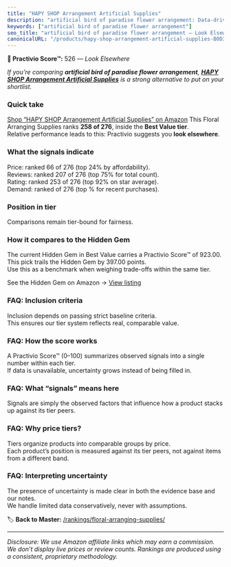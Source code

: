 ```yaml
---
title: "HAPY SHOP Arrangement Artificial Supplies"
description: "artificial bird of paradise flower arrangement: Data-driven ranking using the Practivio Score™. Positioned by quality, value, demand, findability, momentum."
keywords: ["artificial bird of paradise flower arrangement"]
seo_title: "artificial bird of paradise flower arrangement — Look Elsewhere (2025)"
canonicalURL: "/products/hapy-shop-arrangement-artificial-supplies-B0D3TD8879/"
---
```


**🚫 Practivio Score™:** 526 — _Look Elsewhere_


*If you're comparing **artificial bird of paradise flower arrangement**, **[HAPY SHOP Arrangement Artificial Supplies](https://www.amazon.com/dp/B0D3TD8879?tag=practivio-20)** is a strong alternative to put on your shortlist.*
### Quick take
[Shop “HAPY SHOP Arrangement Artificial Supplies” on Amazon](https://www.amazon.com/dp/B0D3TD8879?tag=practivio-20)
This Floral Arranging Supplies ranks **258 of 276**, inside the **Best Value tier**.  
Relative performance leads to this: Practivio suggests you **look elsewhere**.

### What the signals indicate
Price: ranked 66 of 276 (top 24% by affordability).  
Reviews: ranked 207 of 276 (top 75% for total count).  
Rating: ranked 253 of 276 (top 92% on star average).  
Demand: ranked  of 276 (top % for recent purchases).

### Position in tier
Comparisons remain tier-bound for fairness.

### How it compares to the Hidden Gem
The current Hidden Gem in Best Value carries a Practivio Score™ of 923.00.  
This pick trails the Hidden Gem by 397.00 points.  
Use this as a benchmark when weighing trade-offs within the same tier.  

See the Hidden Gem on Amazon → [View listing](https://www.amazon.com/dp/B0BN11WN56?tag=practivio-20)

### FAQ: Inclusion criteria
Inclusion depends on passing strict baseline criteria.  
This ensures our tier system reflects real, comparable value.

### FAQ: How the score works
A Practivio Score™ (0–100) summarizes observed signals into a single number within each tier.  
If data is unavailable, uncertainty grows instead of being filled in.

### FAQ: What “signals” means here
Signals are simply the observed factors that influence how a product stacks up against its tier peers.

### FAQ: Why price tiers?
Tiers organize products into comparable groups by price.  
Each product’s position is measured against its tier peers, not against items from a different band.

### FAQ: Interpreting uncertainty
The presence of uncertainty is made clear in both the evidence base and our notes.  
We handle limited data conservatively, never with assumptions.


🏷️ **Back to Master:** [/rankings/floral-arranging-supplies/](/rankings/floral-arranging-supplies/)

---
_Disclosure: We use Amazon affiliate links which may earn a commission. We don’t display live prices or review counts. Rankings are produced using a consistent, proprietary methodology._

